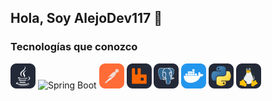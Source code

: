 ## Hola, Soy AlejoDev117 👋

### Tecnologías que conozco

<img src="https://github.com/tandpfun/skill-icons/blob/main/icons/Java-Dark.svg" alt="Java" width="40" height="40"/>
<img src="https://github.com/tandpfun/skill-icons/blob/main/icons/SpringBoot-Dark.svg" alt="Spring Boot" width="40" height="40"/>
<img src="https://github.com/tandpfun/skill-icons/blob/main/icons/Postman.svg" alt="Postman" width="40" height="40"/>
<img src="https://github.com/tandpfun/skill-icons/blob/main/icons/RabbitMQ-Dark.svg" alt="RabbitMQ" width="40" height="40"/>
<img src="https://github.com/tandpfun/skill-icons/blob/main/icons/Postgresql-Dark.svg" alt="PostgreSQL" width="40" height="40"/>
<img src="https://github.com/tandpfun/skill-icons/blob/main/icons/Docker.svg" alt="Docker" width="40" height="40"/>
<img src="https://github.com/tandpfun/skill-icons/blob/main/icons/Python-Dark.svg" alt="Python" width="40" height="40"/>
<img src="https://github.com/tandpfun/skill-icons/blob/main/icons/Linux-Dark.svg" alt="Linux" width="40" height="40"/>

